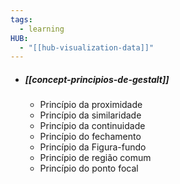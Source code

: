 ```yaml
---
tags:
  - learning
HUB:
  - "[[hub-visualization-data]]"
---
```



- ##### [[concept-principios-de-gestalt]]
	- Princípio da proximidade
	- Princípio da similaridade
	- Princípio da continuidade
	- Princípio do fechamento
	- Princípio da Figura-fundo
	- Princípio de região comum
	- Princípio do ponto focal






